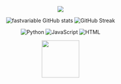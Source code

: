 <div align="center">
  <a href="https://visitcount.itsvg.in">
    <img src="https://visitcount.itsvg.in/api?id=fastvariable&label=Profile%20Views&color=4&icon=7&pretty=true"/>
  </a>
</div>

<p align="center">
  <img src="https://github-readme-stats.vercel.app/api?username=fastvariable&show_icons=true&theme=radical" alt="fastvariable GitHub stats" />
  <img src="https://github-readme-streak-stats.herokuapp.com/?user=fastvariable&theme=radical" alt="GitHub Streak" />
</p>

<p align="center">
  <img src="https://img.shields.io/badge/Python-14354C?style=for-the-badge&logo=python&logoColor=white" alt="Python" />
  <img src="https://img.shields.io/badge/JavaScript-323330?style=for-the-badge&logo=javascript&logoColor=F7DF1E" alt="JavaScript" />
  <img src="https://img.shields.io/badge/HTML-239120?style=for-the-badge&logo=html5&logoColor=white" alt="HTML" />
</p>

<div align="center">
  <a href="https://open.spotify.com/track/5wttBUDyaHAR5q9fYnN3YF">
    <img src="https://upload.wikimedia.org/wikipedia/commons/2/26/Spotify_logo_with_text.svg" width="100">
  </a>
</div>

####
